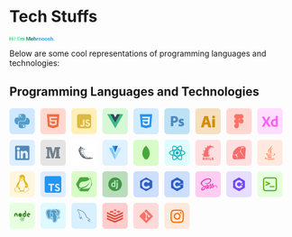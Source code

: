 # Tech Stuffs

<div style="display: flex; flex-wrap: wrap; gap: 10px;">
    <img src="techStuffs/Greeting.svg" alt="greeting" width= "80">
</div>

Below are some cool representations of programming languages and technologies:

## Programming Languages and Technologies

<div style="display: flex; flex-wrap: wrap; gap: 10px;">
    <img src="techStuffs/Group%202.svg" alt="Group 2" width="45">
    <img src="techStuffs/Group%203.svg" alt="Group 3" width="45">
    <img src="techStuffs/Group%204.svg" alt="Group 4" width="45">
    <img src="techStuffs/Group%205.svg" alt="Group 5" width="45">
    <img src="techStuffs/Group%207.svg" alt="Group 7" width="45">
    <img src="techStuffs/Group%208.svg" alt="Group 8" width="45">
    <img src="techStuffs/Group%209.svg" alt="Group 9" width="45">
    <img src="techStuffs/Group%2010.svg" alt="Group 10" width="45">
    <img src="techStuffs/Group%2011.svg" alt="Group 11" width="45">
    <img src="techStuffs/Group%2012.svg" alt="Group 12" width="45">
    <img src="techStuffs/Group%2013.svg" alt="Group 13" width="45">
    <img src="techStuffs/Group%2014.svg" alt="Group 14" width="45">
    <img src="techStuffs/Group%2015.svg" alt="Group 15" width="45">
    <img src="techStuffs/Group%2016.svg" alt="Group 16" width="45">
    <img src="techStuffs/Group%2031.svg" alt="Group 31" width="45">
    <img src="techStuffs/Group%2032.svg" alt="Group 32" width="45">
    <img src="techStuffs/Group%2033.svg" alt="Group 33" width="45">
    <img src="techStuffs/Group%2034.svg" alt="Group 34" width="45">
    <img src="techStuffs/Group%2035.svg" alt="Group 35" width="45">
    <img src="techStuffs/Group%2036.svg" alt="Group 36" width="45">
    <img src="techStuffs/Group%2037.svg" alt="Group 37" width="45">
    <img src="techStuffs/Group%2038.svg" alt="Group 38" width="45">
    <img src="techStuffs/Group%2039.svg" alt="Group 39" width="45">
    <img src="techStuffs/Group%2040.svg" alt="Group 40" width="45">
    <img src="techStuffs/Group%2041.svg" alt="Group 41" width="45">
    <img src="techStuffs/Group%2042.svg" alt="Group 42" width="45">
    <img src="techStuffs/Group%2084.svg" alt="Group 84" width="45">
    <img src="techStuffs/Group%2085.svg" alt="Group 85" width="45">
    <img src="techStuffs/Group%2086.svg" alt="Group 86" width="45">
    <img src="techStuffs/Group%2087.svg" alt="Group 87" width="45">
    <img src="techStuffs/Group%2088.svg" alt="Group 88" width="45">
    <img src="techStuffs/Group%2089.svg" alt="Group 89" width="45">
    <img src="techStuffs/Group%2091.svg" alt="Group 91" width="45">
</div>
